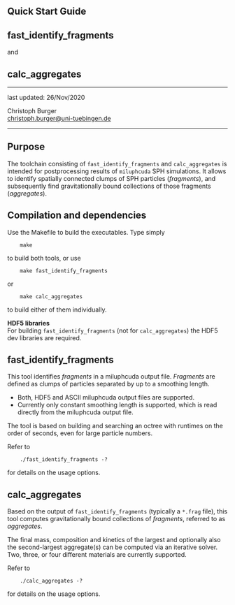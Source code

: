 Quick Start Guide
-----------------

fast_identify_fragments
-----------------------

and

calc_aggregates
---------------
---------------

last updated: 26/Nov/2020

Christoph Burger  
christoph.burger@uni-tuebingen.de

---------------------------------


Purpose
-------

The toolchain consisting of `fast_identify_fragments` and `calc_aggregates`
is intended for postprocessing results of `miluphcuda` SPH simulations.
It allows to identify spatially connected clumps of SPH particles (_fragments_),
and subsequently find gravitationally bound collections of those fragments (_aggregates_).


Compilation and dependencies
----------------------------
Use the Makefile to build the executables. Type simply

        make
to build both tools, or use

        make fast_identify_fragments
or

        make calc_aggregates
to build either of them individually.

**HDF5 libraries**  
For building `fast_identify_fragments` (not for `calc_aggregates`) the HDF5 dev libraries are required.


fast_identify_fragments
-----------------------
This tool identifies _fragments_ in a miluphcuda output file.
_Fragments_ are defined as clumps of particles separated by up to a smoothing length.

* Both, HDF5 and ASCII miluphcuda output files are supported.
* Currently only constant smoothing length is supported, which is read directly from the miluphcuda output file.

The tool is based on building and searching an octree with runtimes on the order of seconds, even for large particle numbers.

Refer to

        ./fast_identify_fragments -?
for details on the usage options.


calc_aggregates
---------------
Based on the output of `fast_identify_fragments` (typically a `*.frag` file),
this tool computes gravitationally bound collections of _fragments_,
referred to as _aggregates_.

The final mass, composition and kinetics of the largest and optionally also the second-largest aggregate(s)
can be computed via an iterative solver.
Two, three, or four different materials are currently supported.

Refer to

        ./calc_aggregates -?
for details on the usage options.
